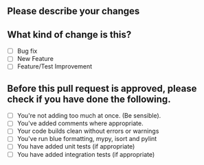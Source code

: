 ## Please describe your changes


## What kind of change is this?

- [ ] Bug fix
- [ ] New Feature
- [ ] Feature/Test Improvement

## Before this pull request is approved, please check if you have done the following.

- [ ] You're not adding too much at once. (Be sensible).
- [ ] You've added comments where appropriate.
- [ ] Your code builds clean without errors or warnings
- [ ] You've run blue formatting, mypy, isort and pylint
- [ ] You have added unit tests (if appropriate)
- [ ] You have added integration tests (if appropriate)